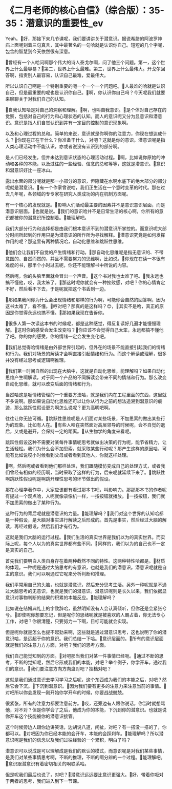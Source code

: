 # 《二月老师的核心自信》（综合版）：35-35：潜意识的重要性_ev

Yeah。🎼好，那接下来几节课呢，我们要讲讲关于潜意识。据说希腊的阿波罗神庙上面呢刻着三句真言，其中最著名的一句哈就是认识你自己。短短的几个字呢，包含的智慧到今天依然很有深意。

🎼曾经有一个人哈问啊那个伟大的诗人泰戈尔啊，问了他三个问题。第一，这个世界上什么最容易？🎼第二，世界上什么最难。第三，世界上什么最伟大。开戈尔回答啊，指责别人最容易，认识自己最难，爱最伟大。

所以认识自己啊是一个特别重要的呃一个一个一个问题吧。🎼人最难的哈就是认识自己，但是最重要的呢也是认识你自己。🎼啊，你认识你自己吗？今天呢我们就要来聊聊关于对我们自己的认知。

🎼自我认知哈是对自己的洞察和理解。🎼啊，也叫自我意识。🎼是个体对自己存在的觉察，包括对自己的行为和心理状态的认知。而人的意识呢又分为显意识和潜意识。意识是指人们自觉认识到并有一定目的控制的意识现象啊。

以及和心理过程的总和。简单的来说，意识就是你啊你的注意力，你现在想达成什么？🎼你现在正在干什么？你准备干什么，对吧？这就是你的意识。潜意识呢是指人类心理活动中不能认识，亦或者说没有认识到的部分啊。

是人们已经发生，但并未达到意识状态的心理活动过程。🎼啊，比如说你原始的冲动和各种的本能，以及过往的一些经验、信念的总和等等，这就是潜意识。🎼意识和潜意识好比一座冰山。

露出水面的部分呢就是那一小部分的意识，但隐藏在水啊水底下的绝大部分的部分呢就是潜意识。🎼有一个作家曾说哈，我们正生活在一个意时变革的时代。那在过去几年呢，各领域的专专家在研究人类成功的内在机制方面呢。

有一个核心的发现就是。🎼影响人们活动最主要的因素并不是意识意识层面，而是潜意识层面。🎼也就是说。🎼我们的意识哈并不是日常生活的核心啊，你所有的意识都被你的潜意识所控制着。🎼能理解吧。

我们大部分行为和选择都是由我们根本意识不到的潜意识所掌控的。而意识呢大部分时间所起到的作用只是为潜意识的所作所为寻找解释。🎼潜意识究竟是如何发挥作用的呢？那这里有两种情况哈，自动化思维和跳跃性思维。

🎼他们会让我们不自觉的产生情绪和行动。🎼那自动化思维呢是指无意识的、不带意图的、自然而然的，并且不需要努力的思维啊，比如说。🎼你现在在读一本很有难度的书，那半个小时过去呢，你还不能理解书中所说的内容。

然后呢，你的头脑里面就会冒出一个声音。🎼这个书对我也太难了吧。🎼我永远也搞不懂他，哎，我太笨了。🎼那这时呢你就会有一种挫败感，对吧？你的心情肯定不好，然后看不下去，于是呢就把这个书丢到一边。

🎼那如果我问你为什么会出现情绪和那样的行为啊，可能你会自然的回答啊，因为这书太难了，看不懂。🎼哼对吧？那真的是这样吗？😊，🎼其实不是哈，真正的原因是你觉得永远也搞不懂。🎼那如果我现在告诉你。

🎼很多人第一次读这本书的时候呢，都是这种感觉，得反复读好几遍才能慢慢理解。🎼这时你的感受会发生改变吗？🎼你应该不会觉得自己太笨，永远都搞不懂他了吧。你的你的感受，你的情绪一定会发生变化吧。

🎼我们总觉得哈情绪是由外部世界引起的，但外在的场景不能直接引起我们的情绪和行为。我们对场景的解读才会啊直接引起情绪和行为。而这个解读或理解，很多并没有经过思考或逻辑啊推理。

🎼我们第一时间自然的出现在大脑中，这就是自动化思维，能理解吗？如果自动化思维产生啊解读，对于同一个产品的不同解读会带来不同的情绪和行为。那么改变自动化思维，就可以改变后面的情绪和行为。

当然哈这是呃情绪管理的一个重要方法哈，就是我们内在工程里面的东西，这里就不多说啊。那如果说自动化思维还可以让你从行为之前的想法追溯到潜意识的痕迹，那么跳跃性假设更为啊怎么说呢？更为高明吧啊。

往往让你无迹可循。🎼跳跃性思维呢是人们面对某些场景，不加思索的做出某些行为的现象。比如有人在。🎼有些人哈在突然面对高层领导的时候呢，会不自觉的退后，又或是避开，会保持一定的距离。🎼从生物学的角度来看呢。

跳跃性假设这种不需要对某每件事情呢思考就做出决策的行为呢，能节省精力，让生活轻松。我们为什么会不加思索，就采取某些行动呢？那产生这样的原因哈，可能有比如说哎小时候看到父母或者看到其他人，你就这样处理。

🎼啊，然后呢或者看到他们那样处理，我们跟随模仿变成自己的处理方式，或者我们曾经有相似的经历啊，当时采取了这样的行为，后来呢就延续下来了。🎼跳跃性啊跳跃性假设呢是啊跳开理性思考的环节做出的假设。

那在心理学著作中，大家应该都有看过那本书吧，叫影响力。那那那本书的作者呢有提过一个观点哈，人呢就像录像机一样，一按按钮就播放。🎼一按按钮，我们就不加思索的做出了某种行为。

这种行为的背后呢就是潜意识的力量。🎼能理解吗？🎼我们对这个世界的认知哈都是一种假设，是大脑对事实进行解读之后形成的。首先是事实，然后经过大脑的解读，再经过假设，然后我们才有行为。

这就是我们大脑的运行过程。🎼我们生活的真实世界是我们以为的真实世界。而实际上呢，每个人以为的真实世界都有些不同。🎼同样的，我们以为的自己也不一定是真实的自己。

首先我们要明白人类自身存在着两种截然不同的特性。这两种特性哈都是。🎼材质的体现。一种呢是通过大脑思考的有意识，也就是我们的潜意识。潜意识呢就是自主的意识。我们可以啊通过它呢来分析判断和推理。

我们平常用自己的头脑，也就是潜意识，然后充分思考生活。另外一种呢就是不通过大脑思考的无意识，也就是我们的潜意识。潜意识呢则是长久以来，我们依据显意识对事物判断的结果的积累的本能反应。🎼能理解吗？

比如说在结婚典礼上的字致辞哈，虽然明知没有人会认真倾听，但你还是会紧张兮兮。🎼即使呢你想要忘记，但是呢你的思绪呢就是被喜欢的人霸占着，你无法专心工作，对吧？你很清楚，只要努力一下啊，目标可能就会实现。

但是呢你就是怎么也提不起劲来啊，这些就是通过潜意识思考，这也说明了你的潜意识哈，是远超于你的意识。我们总结一下哈。🎼意识层面的。🎼所有的意识层面就是我们的注意力方方面，对吧？我们的思考方面。

我们自己能觉知到的方面。🎼对吧那当我们对某一件事情已经呃。🎼通过不断的思考，不断的觉知呢，然后它形成我们的本能，对吧？举个例子，你学开车，通过我们的意识。🎼我们要注意方向方向盘对吧？挂档对吧？

这就是我们通过意识去学习学习之后呢，这个东西成为我们的本能之后，对吧？然后它会下沉。🎼下沉到潜意识。🎼因为我们要有更多的注意力来注意当前的事情。🎼对吧所以你会发现一刚开始你学开车的时候，你要战战兢兢。

很紧张，所有的注意力都要注意前方。🎼哎，还旁边有人跟你说话，你当时就想骂他，对不对？但是你学会了之后，他成为你的本能，下沉到你的潜意识。也就是说你开车这个技能被你的潜意识接管。

这个时候旁边人跟你边讲笑话，边胡说八道，闲扯，对吧？有一搭没一搭的了，你都可以。🎼对吧因为你已经本能的会开车，本能的会踩刹车。🎼能理解吗？所以潜意识呢是我们的信念以及我们过往经验的一个累积，明白了吗？

潜意识可以说成是可以理解成是我们的默认的模式，而意识呢是对我们某些事情，是我们对某些事情思考啊，不断的推理，不断的啊分辨的一个过程。🎼能理解吧。🎼意识跟潜意识有着密切相关的啊联系哈。

但是呢我们最后也说了，对吧？🎼潜意识远远要比意识更强大。🎼好，带着你呃对于两者的思考，我们进入到下一节课。

